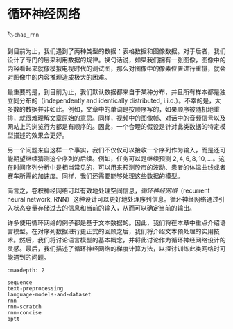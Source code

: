 # 循环神经网络
:label:`chap_rnn`

到目前为止，我们遇到了两种类型的数据：表格数据和图像数据。对于后者，我们设计了专门的层来利用数据的规律。换句话说，如果我们拥有一张图像，图像中的内容看起来就像模拟电视时代的测试图，那么对图像中的像素位置进行重排，就会对图像中的内容推理造成极大的困难。

最重要的是，到目前为止，我们默认数据都来自于某种分布，并且所有样本都是独立同分布的（independently and identically distributed, i.i.d.）。不幸的是，大多数的数据并非如此。例如，文章中的单词是按顺序写的，如果顺序被随机地重排，就很难理解文章原始的意思。同样，视频中的图像帧、对话中的音频信号以及网站上的浏览行为都是有顺序的。因此，一个合理的假设是针对此类数据的特定模型描述的效果会更好。

另一个问题来自这样一个事实，我们不仅仅可以接收一个序列作为输入，而是还可能期望继续猜测这个序列的后续。例如，任务可以是继续预测 $2, 4, 6, 8, 10, \ldots$。这在时间序列分析中是相当常见的，可以用来预测股市的波动、患者的体温曲线或者赛车所需的加速度。同样，我们还需要能够处理这些数据的模型。

简言之，卷积神经网络可以有效地处理空间信息，*循环神经网络*（recurrent neural network, RNN）这种设计可以更好地处理序列信息。循环神经网络通过引入状态变量存储过去的信息和当前的输入，从而可以确定当前的输出。

许多使用循环网络的例子都是基于文本数据的。因此，我们将在本章中重点介绍语言模型。在对序列数据进行更正式的回顾之后，我们将介绍文本预处理的实用技术。然后，我们将讨论语言模型的基本概念，并将此讨论作为循环神经网络设计的灵感。最后，我们描述了循环神经网络的梯度计算方法，以探讨训练此类网络时可能遇到的问题。

```toc
:maxdepth: 2

sequence
text-preprocessing
language-models-and-dataset
rnn
rnn-scratch
rnn-concise
bptt
```